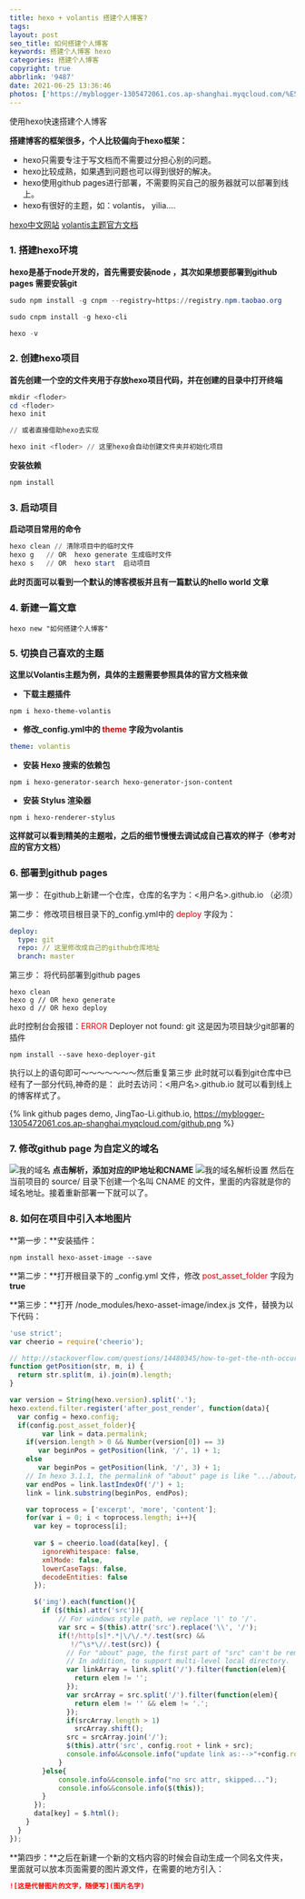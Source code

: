 ```yaml
---
title: hexo + volantis 搭建个人博客?
tags:
layout: post
seo_title: 如何搭建个人博客
keywords: 搭建个人博客 hexo
categories: 搭建个人博客
copyright: true
abbrlink: '9487'
date: 2021-06-25 13:36:46
photos: ['https://myblogger-1305472061.cos.ap-shanghai.myqcloud.com/%E5%A6%82%E4%BD%95%E6%90%AD%E5%BB%BA%E4%B8%AA%E4%BA%BA%E5%8D%9A%E5%AE%A2/headimg.png']
---
```


使用hexo快速搭建个人博客

<!-- more -->

**搭建博客的框架很多，个人比较偏向于hexo框架：**
- hexo只需要专注于写文档而不需要过分担心别的问题。
- hexo比较成熟，如果遇到问题也可以得到很好的解决。
- hexo使用github pages进行部署，不需要购买自己的服务器就可以部署到线上。
- hexo有很好的主题，如：volantis， yilia....


[hexo中文网站](https://hexo.io/zh-cn/)      [volantis主题官方文档](https://volantis.js.org/)



### 1. 搭建hexo环境

 **hexo是基于node开发的，首先需要安装node ，其次如果想要部署到github pages 需要安装git**


```powershell <1>安装淘宝镜像
sudo npm install -g cnpm --registry=https://registry.npm.taobao.org
```

```powershell <2>安装hexo-cli
sudo cnpm install -g hexo-cli
```

```powershell <3>检查是否安装成功
hexo -v
```


### 2. 创建hexo项目

**首先创建一个空的文件夹用于存放hexo项目代码，并在创建的目录中打开终端**
```powershell
mkdir <floder>
cd <floder>
hexo init

// 或者直接借助hexo去实现

hexo init <floder> // 这里hexo会自动创建文件夹并初始化项目
```

**安装依赖**
```powershell
npm install
```


### 3. 启动项目

**启动项目常用的命令**
```powershell
hexo clean // 清除项目中的临时文件
hexo g   // OR  hexo generate 生成临时文件
hexo s   // OR  hexo start  启动项目
```

**此时页面可以看到一个默认的博客模板并且有一篇默认的hello world 文章**


### 4. 新建一篇文章
```shell
hexo new "如何搭建个人博客"
```

### 5. 切换自己喜欢的主题
**这里以Volantis主题为例，具体的主题需要参照具体的官方文档来做**

- **下载主题插件**
```shell
npm i hexo-theme-volantis 
```

- **修改_config.yml中的 <span style="color:rgb(205,0,0)">theme</span> 字段为volantis**
```yml
theme: volantis
```
 
- **安装 Hexo 搜索的依赖包**
```shell
npm i hexo-generator-search hexo-generator-json-content
```

- **安装 Stylus 渲染器**
```shell
npm i hexo-renderer-stylus
```
**这样就可以看到精美的主题啦，之后的细节慢慢去调试成自己喜欢的样子（参考对应的官方文档）**

### 6. 部署到github pages

第一步： 在github上新建一个仓库，仓库的名字为：<用户名>.github.io  （必须）

第二步： 修改项目根目录下的_config.yml中的 <span style="color:rgb(205,0,0)">deploy</span> 字段为：
```yml
deploy:
  type: git
  repo: // 这里修改成自己的github仓库地址
  branch: master
```

第三步： 将代码部署到github pages 
```shell
hexo clean
hexo g // OR hexo generate
hexo d // OR hexo deploy
```
此时控制台会报错：<span style="color:rgb(255,0,0)">ERROR</span> Deployer not found: git
这是因为项目缺少git部署的插件
```shell
npm install --save hexo-deployer-git
```
执行以上的语句即可～～～～～～～然后重复第三步
此时就可以看到git仓库中已经有了一部分代码,神奇的是：
此时去访问：<用户名>.github.io 就可以看到线上的博客样式了。

{% link github pages demo, JingTao-Li.github.io, https://myblogger-1305472061.cos.ap-shanghai.myqcloud.com/github.png %}


### 7. 修改github page 为自定义的域名
![我的域名](https://myblogger-1305472061.cos.ap-shanghai.myqcloud.com/%E5%A6%82%E4%BD%95%E6%90%AD%E5%BB%BA%E4%B8%AA%E4%BA%BA%E5%8D%9A%E5%AE%A2/my-yuming.png)
**点击解析，添加对应的IP地址和CNAME**
![我的域名解析设置](https://myblogger-1305472061.cos.ap-shanghai.myqcloud.com/%E5%A6%82%E4%BD%95%E6%90%AD%E5%BB%BA%E4%B8%AA%E4%BA%BA%E5%8D%9A%E5%AE%A2/yuming-parse.png)
然后在当前项目的 source/ 目录下创建一个名叫 CNAME 的文件，里面的内容就是你的域名地址。接着重新部署一下就可以了。


### 8. 如何在项目中引入本地图片
**第一步：**安装插件：
```shell
npm install hexo-asset-image --save
```

**第二步：**打开根目录下的 _config.yml 文件，修改 <span style="color:rgb(205,0,0)">post_asset_folder</span> 字段为 **true**

**第三步：**打开 /node_modules/hexo-asset-image/index.js 文件，替换为以下代码：
```javascript
'use strict';
var cheerio = require('cheerio');

// http://stackoverflow.com/questions/14480345/how-to-get-the-nth-occurrence-in-a-string
function getPosition(str, m, i) {
  return str.split(m, i).join(m).length;
}

var version = String(hexo.version).split('.');
hexo.extend.filter.register('after_post_render', function(data){
  var config = hexo.config;
  if(config.post_asset_folder){
        var link = data.permalink;
    if(version.length > 0 && Number(version[0]) == 3)
       var beginPos = getPosition(link, '/', 1) + 1;
    else
       var beginPos = getPosition(link, '/', 3) + 1;
    // In hexo 3.1.1, the permalink of "about" page is like ".../about/index.html".
    var endPos = link.lastIndexOf('/') + 1;
    link = link.substring(beginPos, endPos);

    var toprocess = ['excerpt', 'more', 'content'];
    for(var i = 0; i < toprocess.length; i++){
      var key = toprocess[i];
 
      var $ = cheerio.load(data[key], {
        ignoreWhitespace: false,
        xmlMode: false,
        lowerCaseTags: false,
        decodeEntities: false
      });

      $('img').each(function(){
        if ($(this).attr('src')){
            // For windows style path, we replace '\' to '/'.
            var src = $(this).attr('src').replace('\\', '/');
            if(!/http[s]*.*|\/\/.*/.test(src) &&
               !/^\s*\//.test(src)) {
              // For "about" page, the first part of "src" can't be removed.
              // In addition, to support multi-level local directory.
              var linkArray = link.split('/').filter(function(elem){
                return elem != '';
              });
              var srcArray = src.split('/').filter(function(elem){
                return elem != '' && elem != '.';
              });
              if(srcArray.length > 1)
                srcArray.shift();
              src = srcArray.join('/');
              $(this).attr('src', config.root + link + src);
              console.info&&console.info("update link as:-->"+config.root + link + src);
            }
        }else{
            console.info&&console.info("no src attr, skipped...");
            console.info&&console.info($(this));
        }
      });
      data[key] = $.html();
    }
  }
});
```

**第四步：**之后在新建一个新的文档内容的时候会自动生成一个同名文件夹，里面就可以放本页面需要的图片源文件，在需要的地方引入：
```markdown
![这是代替图片的文字，随便写](图片名字)
```

